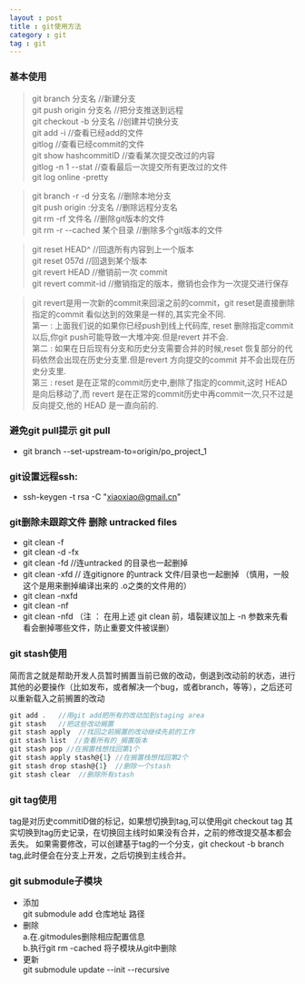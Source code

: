 ```yaml
---
layout : post
title : git使用方法
category : git
tag : git
---
```


### 基本使用
>git branch 分支名                    //新建分支  <br>
>git push origin 分支名              //把分支推送到远程  <br>
>git checkout -b 分支名             //创建并切换分支  <br>
>git add -i                                //查看已经add的文件  <br>
>gitlog                                    //查看已经commit的文件  <br>
>git show  hashcommitID      //查看某次提交改过的内容  <br>
>gitlog -n 1 --stat                   //查看最后一次提交所有更改过的文件  <br>
>git log online -pretty   <br>

>git branch  -r  -d 分支名           //删除本地分支  <br>
>git push origin  :分支名           //删除远程分支名  <br>
>git rm -rf 文件名                      //删除git版本的文件  <br>
>git rm -r --cached  某个目录    //删除多个git版本的文件  <br>

>git reset HEAD^                    //回退所有内容到上一个版本  <br>
>git reset 057d                      //回退到某个版本   <br>
>git revert HEAD                    //撤销前一次 commit  <br>
>git revert commit-id             //撤销指定的版本，撤销也会作为一次提交进行保存  <br>

>git revert是用一次新的commit来回滚之前的commit，git reset是直接删除指定的commit
看似达到的效果是一样的,其实完全不同.  <br>
第一 : 
上面我们说的如果你已经push到线上代码库, reset 删除指定commit以后,你git push可能导致一大堆冲突.但是revert 并不会.  <br>
第二 : 
如果在日后现有分支和历史分支需要合并的时候,reset 恢复部分的代码依然会出现在历史分支里.但是revert 方向提交的commit 并不会出现在历史分支里.  <br>
第三 : 
reset 是在正常的commit历史中,删除了指定的commit,这时 HEAD 是向后移动了,而 revert 是在正常的commit历史中再commit一次,只不过是反向提交,他的 HEAD 是一直向前的.  <br>


### 避免git pull提示      git pull <remote> <branch>
* git branch --set-upstream-to=origin/po_project_1

### git设置远程ssh:
* ssh-keygen -t rsa -C "xiaoxiao@gmail.cn"

### git删除未跟踪文件 删除 untracked files
* git clean -f
* git clean -d -fx
* git clean -fd   //连untracked 的目录也一起删掉
* git clean -xfd  // 连gitignore 的untrack 文件/目录也一起删掉 （慎用，一般这个是用来删掉编译出来的 .o之类的文件用的）
* git clean -nxfd
* git clean -nf
* git clean -nfd
（注 ： 在用上述 git clean 前，墙裂建议加上 -n 参数来先看看会删掉哪些文件，防止重要文件被误删）

### git stash使用 
简而言之就是帮助开发人员暂时搁置当前已做的改动，倒退到改动前的状态，进行其他的必要操作（比如发布，或者解决一个bug，或者branch，等等），之后还可以重新载入之前搁置的改动

```javascript
git add .   //用git add把所有的改动加到staging area
git stash   //把这些改动搁置
git stash apply  //找回之前搁置的改动继续先前的工作
git stash list  //查看所有的_搁置版本
git stash pop //在搁置栈想找回第1个
git stash apply stash@{1} //在搁置栈想找回第2个
git stash drop stash@{1}  //删除一个stash
git stash clear  //删除所有stash
```

### git tag使用
tag是对历史commitID做的标记，如果想切换到tag,可以使用git checkout tag
其实切换到tag历史记录，在切换回主线时如果没有合并，之前的修改提交基本都会丢失。
如果需要修改，可以创建基于tag的一个分支，git checkout -b branch tag,此时便会在分支上开发，之后切换到主线合并。


### git submodule子模块
* 添加  <br>
git submodule add 仓库地址 路径
* 删除  <br>
a.在.gitmodules删除相应配置信息    <br>
b.执行git rm -cached 将子模块从git中删除
* 更新  <br>
git submodule update --init --recursive



















